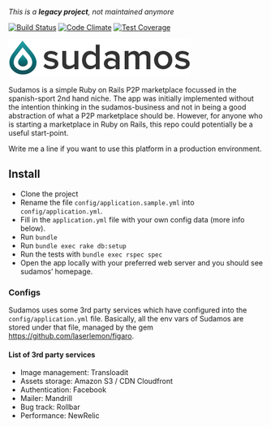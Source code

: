 _This is a **legacy project**, not maintained anymore_

[![Build Status](https://travis-ci.org/danimashu/sudamos.svg?branch=master)](https://travis-ci.org/danimashu/sudamos)
[![Code Climate](https://codeclimate.com/github/danimashu/sudamos/badges/gpa.svg)](https://codeclimate.com/github/danimashu/sudamos)
[![Test Coverage](https://codeclimate.com/github/danimashu/sudamos/badges/coverage.svg)](https://codeclimate.com/github/danimashu/sudamos)

[![Sudamos logo](app/assets/images/sudamos.png)](http://www.sudamos.es/)

Sudamos is a simple Ruby on Rails P2P marketplace focussed in the spanish-sport 2nd hand niche. The app was initially implemented without the intention  thinking in the sudamos-business and not in being a good abstraction of what a P2P marketplace should be. However, for anyone who is starting a marketplace in Ruby on Rails, this repo could potentially be a useful start-point.

Write me a line if you want to use this platform in a production environment.

## Install

- Clone the project
- Rename the  file `config/application.sample.yml` into `config/application.yml`.
- Fill in the `application.yml` file with your own config data (more info below).
- Run `bundle`
- Run `bundle exec rake db:setup`
- Run the tests with `bundle exec rspec spec`
- Open the app locally with your preferred web server and you should see sudamos’ homepage.

### Configs

Sudamos uses some 3rd party services which have configured into the `config/application.yml` file. Basically, all the env vars of Sudamos are stored under that file, managed by the gem https://github.com/laserlemon/figaro.

#### List of 3rd party services

- Image management: Transloadit
- Assets storage: Amazon S3 / CDN Cloudfront
- Authentication: Facebook
- Mailer: Mandrill
- Bug track: Rollbar
- Performance: NewRelic
